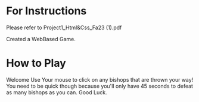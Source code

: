 # For Instructions 
Please refer to 
Project1_Html&Css_Fa23 (1).pdf

Created a WebBased Game. 

# How to Play
Welcome
Use Your mouse to click on any bishops that are thrown your way!
You need to be quick though because you'll only have 45 seconds to defeat
 as many bishops as you can.
Good Luck. 
